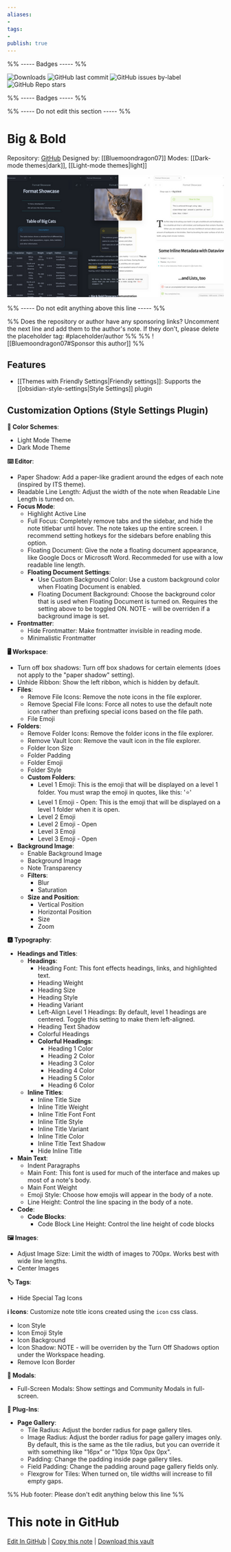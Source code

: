 ```yaml
---
aliases:
- 
tags: 
- 
publish: true
---
```


%% ----- Badges ----- %%

![Downloads](https://img.shields.io/badge/downloads-6366-573E7A?style=for-the-badge&logo=)
![GitHub last commit](https://img.shields.io/github/last-commit/Bluemoondragon07/obsidian-big-and-bold?color=573E7A&label=last%20update&logo=github&style=for-the-badge)
![GitHub issues by-label](https://img.shields.io/github/issues/Bluemoondragon07/obsidian-big-and-bold/help%20wanted?color=573E7A&logo=github&style=for-the-badge) 
![GitHub Repo stars](https://img.shields.io/github/stars/Bluemoondragon07/obsidian-big-and-bold?color=573E7A&logo=github&style=for-the-badge)

%% ----- Badges ----- %%

%% ----- Do not edit this section ----- %%

# Big & Bold

Repository: [GitHub](https://github.com/Bluemoondragon07/obsidian-big-and-bold)
Designed by: [[Bluemoondragon07]]
Modes: [[Dark-mode themes|dark]], [[Light-mode themes|light]]



![screenshot](https://github.com/Bluemoondragon07/obsidian-big-and-bold/raw/HEAD/cover.png)

%% ----- Do not edit anything above this line ----- %% 

%% Does the repository or author have any sponsoring links? Uncomment the next line and add them to the author's note. If they don't, please delete the placeholder tag: #placeholder/author %%
%% ![[Bluemoondragon07#Sponsor this author]] %%


## Features

- [[Themes with Friendly Settings|Friendly settings]]: Supports the [[obsidian-style-settings|Style Settings]] plugin

## Customization Options (Style Settings Plugin) 

**🎨 Color Schemes**: 
- Light Mode Theme
- Dark Mode Theme

**⌨️ Editor**: 
- Paper Shadow: Add a paper-like gradient around the edges of each note (inspired by ITS theme).
- Readable Line Length: Adjust the width of the note when Readable Line Length is turned on.
- **Focus Mode**: 
    - Highlight Active Line
    - Full Focus: Completely remove tabs and the sidebar, and hide the note titlebar until hover. The note takes up the entire screen. I recommend setting hotkeys for the sidebars before enabling this option.
    - Floating Document: Give the note a floating document appearance, like Google Docs or Microsoft Word. Recommeded for use with a low readable line length.
    - **Floating Document Settings**: 
        - Use Custom Background Color: Use a custom background color when Floating Document is enabled.
        - Floating Document Background: Choose the background color that is used when Floating Document is turned on. Requires the setting above to be toggled ON. NOTE - will be overriden if a background image is set.
- **Frontmatter**: 
    - Hide Frontmatter: Make frontmatter invisible in reading mode.
    - Minimalistic Frontmatter

**🖥️ Workspace**: 
- Turn off box shadows: Turn off box shadows for certain elements (does not apply to the "paper shadow" setting).
- Unhide Ribbon: Show the left ribbon, which is hidden by default.
- **Files**: 
    - Remove File Icons: Remove the note icons in the file explorer.
    - Remove Special File Icons: Force all notes to use the default note icon rather than prefixing special icons based on the file path.
    - File Emoji
- **Folders**: 
    - Remove Folder Icons: Remove the folder icons in the file explorer.
    - Remove Vault Icon: Remove the vault icon in the file explorer.
    - Folder Icon Size
    - Folder Padding
    - Folder Emoji
    - Folder Style
    - **Custom Folders**: 
        - Level 1 Emoji: This is the emoji that will be displayed on a level 1 folder. You must wrap the emoji in quotes, like this: '⭐'
        - Level 1 Emoji - Open: This is the emoji that will be displayed on a level 1 folder when it is open.
        - Level 2 Emoji
        - Level 2 Emoji - Open
        - Level 3 Emoji
        - Level 3 Emoji - Open
- **Background Image**: 
    - Enable Background Image
    - Background Image
    - Note Transparency
    - **Filters**: 
        - Blur
        - Saturation
    - **Size and Position**: 
        - Vertical Position
        - Horizontal Position
        - Size
        - Zoom

**🅰️ Typography**: 
- **Headings and Titles**: 
    - **Headings**: 
        - Heading Font: This font effects headings, links, and highlighted text.
        - Heading Weight
        - Heading Size
        - Heading Style
        - Heading Variant
        - Left-Align Level 1 Headings: By default, level 1 headings are centered. Toggle this setting to make them left-aligned.
        - Heading Text Shadow
        - Colorful Headings
        - **Colorful Headings**: 
            - Heading 1 Color
            - Heading 2 Color
            - Heading 3 Color
            - Heading 4 Color
            - Heading 5 Color
            - Heading 6 Color
    - **Inline Titles**: 
        - Inline Title Size
        - Inline Title Weight
        - Inline Title Font Font
        - Inline Title Style
        - Inline Title Variant
        - Inline Title Color
        - Inline Title Text Shadow
        - Hide Inline Title
- **Main Text**: 
    - Indent Paragraphs
    - Main Font: This font is used for much of the interface and makes up most of a note's body.
    - Main Font Weight
    - Emoji Style: Choose how emojis will appear in the body of a note.
    - Line Height: Control the line spacing in the body of a note.
- **Code**: 
    - **Code Blocks**: 
        - Code Block Line Height: Control the line height of code blocks

**🖼️ Images**: 
- Adjust Image Size: Limit the width of images to 700px. Works best with wide line lengths.
- Center Images

**🏷️ Tags**: 
- Hide Special Tag Icons

**ℹ️ Icons**: Customize note title icons created using the `icon` css class.
- Icon Style
- Icon Emoji Style
- Icon Background
- Icon Shadow: NOTE - will be overriden by the Turn Off Shadows option under the Workspace heading.
- Remove Icon Border

**💬 Modals**: 
- Full-Screen Modals: Show settings and Community Modals in full-screen.

**🔌 Plug-Ins**: 
- **Page Gallery**: 
    - Tile Radius: Adjust the border radius for page gallery tiles.
    - Image Radius: Adjust the border radius for page gallery images only. By default, this is the same as the tile radius, but you can override it with something like "16px" or "10px 10px 0px 0px".
    - Padding: Change the padding inside page gallery tiles.
    - Field Padding: Change the padding around page gallery fields only.
    - Flexgrow for Tiles: When turned on, tile widths will increase to fill empty gaps.


%% Hub footer: Please don't edit anything below this line %%

# This note in GitHub

<span class="git-footer">[Edit In GitHub](https://github.dev/obsidian-community/obsidian-hub/blob/main/02%20-%20Community%20Expansions/02.05%20All%20Community%20Expansions/Themes/Big%20%26%20Bold.md "git-hub-edit-note") | [Copy this note](https://raw.githubusercontent.com/obsidian-community/obsidian-hub/main/02%20-%20Community%20Expansions/02.05%20All%20Community%20Expansions/Themes/Big%20%26%20Bold.md "git-hub-copy-note") | [Download this vault](https://github.com/obsidian-community/obsidian-hub/archive/refs/heads/main.zip "git-hub-download-vault") </span>
